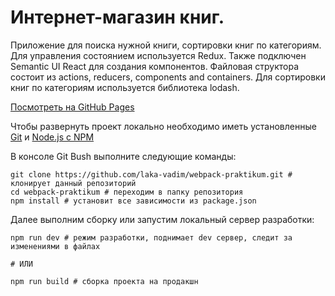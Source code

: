 # Интернет-магазин книг.
Приложение для поиска нужной книги, сортировки книг по категориям. Для управления состоянием используется Redux. 
Также подключен Semantic UI React для создания компонентов.
Файловая структора состоит из actions, reducers, components and containers.
Для сортировки книг по категориям используется библиотека lodash.


[Посмотреть на GitHub Pages]()

Чтобы развернуть проект локально необходимо иметь установленные [Git](https://git-scm.com/) и [Node.js с NPM](https://nodejs.org/en/)

В консоле Git Bush выполните следующие команды:
```
git clone https://github.com/laka-vadim/webpack-praktikum.git # клонирует данный репозиторий
cd webpack-praktikum # переходим в папку репозитория
npm install # установит все зависимости из package.json
```

Далее выполним сборку или запустим локальный сервер разработки:
```
npm run dev # режим разработки, поднимает dev сервер, следит за изменениями в файлах

# ИЛИ

npm run build # сборка проекта на продакшн

